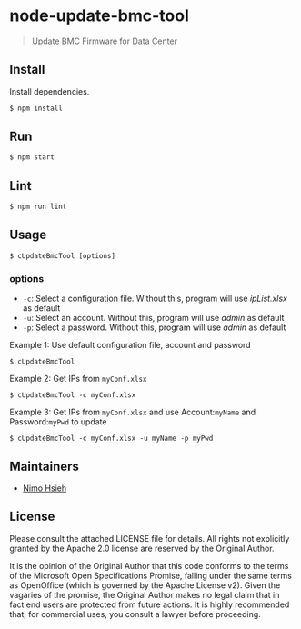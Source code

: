 # node-update-bmc-tool


> Update BMC Firmware for Data Center


## Install

Install dependencies.

```bash
$ npm install
```

## Run

```bash
$ npm start
```

## Lint

```bash
$ npm run lint
```

## Usage

```
$ cUpdateBmcTool [options]
```


### options


- `-c`: Select a configuration file. Without this, program will use *ipList.xlsx* as default
- `-u`: Select an account. Without this, program will use *admin* as default
- `-p`: Select a password. Without this, program will use *admin* as default

Example 1: Use default configuration file, account and password
```
$ cUpdateBmcTool
```

Example 2: Get IPs from `myConf.xlsx`
```
$ cUpdateBmcTool -c myConf.xlsx
```

Example 3: Get IPs from `myConf.xlsx` and use Account:`myName` and Password:`myPwd` to update
```
$ cUpdateBmcTool -c myConf.xlsx -u myName -p myPwd
```


## Maintainers

- [Nimo Hsieh](https://github.com/nimo1491)


## License

Please consult the attached LICENSE file for details.  All rights not explicitly
granted by the Apache 2.0 license are reserved by the Original Author.

It is the opinion of the Original Author that this code conforms to the terms of
the Microsoft Open Specifications Promise, falling under the same terms as
OpenOffice (which is governed by the Apache License v2).  Given the vagaries of
the promise, the Original Author makes no legal claim that in fact end users are
protected from future actions.  It is highly recommended that, for commercial
uses, you consult a lawyer before proceeding.


